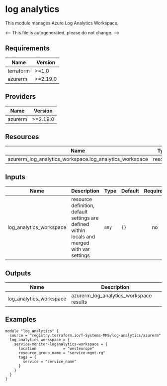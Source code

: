 <!-- BEGIN_TF_DOCS -->
# log analytics

This module manages Azure Log Analytics Workspace.

<-- This file is autogenerated, please do not change. -->

## Requirements

| Name | Version |
|------|---------|
| terraform | >=1.0 |
| azurerm | >=2.19.0 |

## Providers

| Name | Version |
|------|---------|
| azurerm | >=2.19.0 |

## Resources

| Name | Type |
|------|------|
| azurerm_log_analytics_workspace.log_analytics_workspace | resource |

## Inputs

| Name | Description | Type | Default | Required |
|------|-------------|------|---------|:--------:|
| log_analytics_workspace | resource definition, default settings are defined within locals and merged with var settings | `any` | `{}` | no |

## Outputs

| Name | Description |
|------|-------------|
| log_analytics_workspace | azurerm_log_analytics_workspace results |

## Examples

```hcl
module "log_analytics" {
  source = "registry.terraform.io/T-Systems-MMS/log-analytics/azurerm"
  log_analytics_workspace = {
    service-monitor-loganalytics-workspace = {
      location            = "westeurope"
      resource_group_name = "service-mgmt-rg"
      tags = {
        service = "service_name"
      }
    }
  }
}
```
<!-- END_TF_DOCS -->